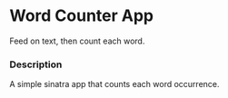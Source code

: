 Word Counter App
===================

Feed on text, then count each word.

### Description

A simple sinatra app that counts each word occurrence.
